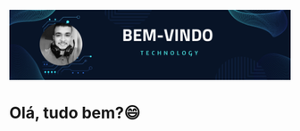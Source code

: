![bannerBoasVindas](https://github.com/WalterDeAlmeidaLira/WalterDeAlmeidaLira/blob/main/banner_walter_github.png) 
# Olá, tudo bem?:smile:
